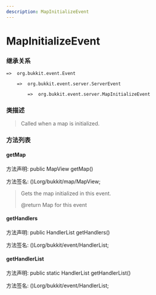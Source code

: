 ```yaml
---
description: MapInitializeEvent
---
```


# MapInitializeEvent

### 继承关系

    =>  org.bukkit.event.Event

        =>  org.bukkit.event.server.ServerEvent

            =>  org.bukkit.event.server.MapInitializeEvent

### 类描述

> Called when a map is initialized.

### 方法列表

#### getMap

方法声明: public MapView getMap()

方法签名: ()Lorg/bukkit/map/MapView;

> Gets the map initialized in this event.
>
> @return Map for this event

#### getHandlers

方法声明: public HandlerList getHandlers()

方法签名: ()Lorg/bukkit/event/HandlerList;

#### getHandlerList

方法声明: public static HandlerList getHandlerList()

方法签名: ()Lorg/bukkit/event/HandlerList;